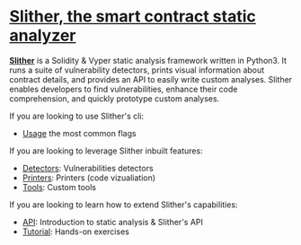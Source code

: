 # [Slither, the smart contract static analyzer](https://crytic.github.io/slither/slither.html)

[**Slither**](https://github.com/crytic/slither) is a Solidity & Vyper static analysis framework written in Python3. It runs a suite of vulnerability detectors, prints visual information about contract details, and provides an API to easily write custom analyses. Slither enables developers to find vulnerabilities, enhance their code comprehension, and quickly prototype custom analyses.

If you are looking to use Slither's cli:

- [Usage](./Usage.md) the most common flags

If you are looking to leverage Slither inbuilt features:

- [Detectors](./detectors/): Vulnerabilities detectors
- [Printers](./printers): Printers (code vizualiation)
- [Tools](./tools): Custom tools

If you are looking to learn how to extend Slither's capabilities:

- [API](./api): Introduction to static analysis & Slither's API
- [Tutorial](./tutorials/): Hands-on exercises

